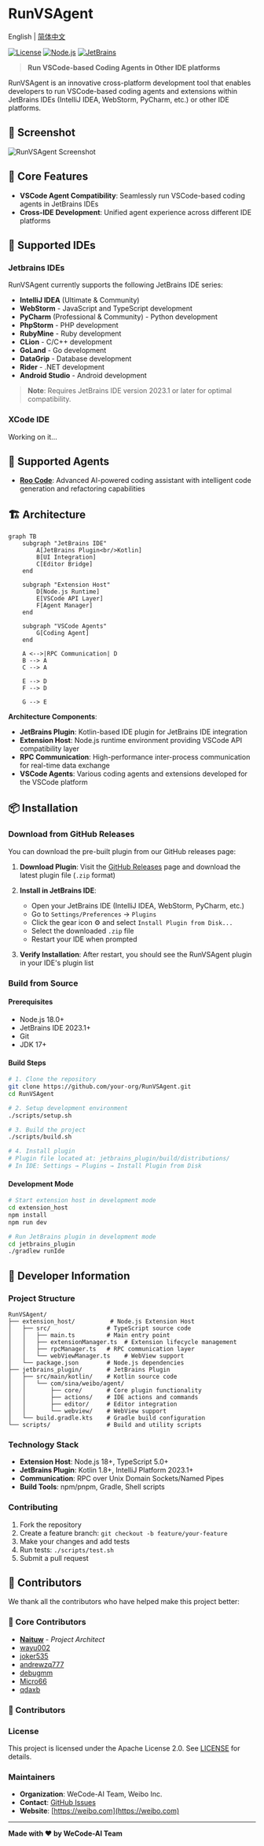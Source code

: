 # RunVSAgent

English | [简体中文](README_zh.md)

[![License](https://img.shields.io/badge/License-Apache%202.0-blue.svg)](https://opensource.org/licenses/Apache-2.0)
[![Node.js](https://img.shields.io/badge/Node.js-18%2B-green.svg)](https://nodejs.org/)
[![JetBrains](https://img.shields.io/badge/JetBrains-IntelliJ%20Platform-orange.svg)](https://www.jetbrains.com/)

> **Run VSCode-based Coding Agents in Other IDE platforms**

RunVSAgent is an innovative cross-platform development tool that enables developers to run VSCode-based coding agents and extensions within JetBrains IDEs (IntelliJ IDEA, WebStorm, PyCharm, etc.) or other IDE platforms. 

## 📸 Screenshot

![RunVSAgent Screenshot](docs/screenshot.jpg)

## 🚀 Core Features

- **VSCode Agent Compatibility**: Seamlessly run VSCode-based coding agents in JetBrains IDEs
- **Cross-IDE Development**: Unified agent experience across different IDE platforms

## 🔧 Supported IDEs

### Jetbrains IDEs
RunVSAgent currently supports the following JetBrains IDE series:

- **IntelliJ IDEA** (Ultimate & Community)
- **WebStorm** - JavaScript and TypeScript development
- **PyCharm** (Professional & Community) - Python development
- **PhpStorm** - PHP development
- **RubyMine** - Ruby development
- **CLion** - C/C++ development
- **GoLand** - Go development
- **DataGrip** - Database development
- **Rider** - .NET development
- **Android Studio** - Android development

> **Note**: Requires JetBrains IDE version 2023.1 or later for optimal compatibility.

### XCode IDE
Working on it...

## 🤖 Supported Agents

- **[Roo Code](https://roocode.com)**: Advanced AI-powered coding assistant with intelligent code generation and refactoring capabilities

## 🏗️ Architecture

```mermaid
graph TB
    subgraph "JetBrains IDE"
        A[JetBrains Plugin<br/>Kotlin]
        B[UI Integration]
        C[Editor Bridge]
    end
    
    subgraph "Extension Host"
        D[Node.js Runtime]
        E[VSCode API Layer]
        F[Agent Manager]
    end
    
    subgraph "VSCode Agents"
        G[Coding Agent]
    end
    
    A <-->|RPC Communication| D
    B --> A
    C --> A
    
    E --> D
    F --> D
    
    G --> E
```

**Architecture Components**:
- **JetBrains Plugin**: Kotlin-based IDE plugin for JetBrains IDE integration
- **Extension Host**: Node.js runtime environment providing VSCode API compatibility layer
- **RPC Communication**: High-performance inter-process communication for real-time data exchange
- **VSCode Agents**: Various coding agents and extensions developed for the VSCode platform

## 📦 Installation

### Download from GitHub Releases

You can download the pre-built plugin from our GitHub releases page:

1. **Download Plugin**: Visit the [GitHub Releases](https://github.com/wecode-ai/RunVSAgent/releases) page and download the latest plugin file (`.zip` format)

2. **Install in JetBrains IDE**:
   - Open your JetBrains IDE (IntelliJ IDEA, WebStorm, PyCharm, etc.)
   - Go to `Settings/Preferences` → `Plugins`
   - Click the gear icon ⚙️ and select `Install Plugin from Disk...`
   - Select the downloaded `.zip` file
   - Restart your IDE when prompted

3. **Verify Installation**: After restart, you should see the RunVSAgent plugin in your IDE's plugin list


### Build from Source

#### Prerequisites
- Node.js 18.0+
- JetBrains IDE 2023.1+
- Git
- JDK 17+

#### Build Steps

```bash
# 1. Clone the repository
git clone https://github.com/your-org/RunVSAgent.git
cd RunVSAgent

# 2. Setup development environment
./scripts/setup.sh

# 3. Build the project
./scripts/build.sh

# 4. Install plugin
# Plugin file located at: jetbrains_plugin/build/distributions/
# In IDE: Settings → Plugins → Install Plugin from Disk
```

#### Development Mode

```bash
# Start extension host in development mode
cd extension_host
npm install
npm run dev

# Run JetBrains plugin in development mode
cd jetbrains_plugin
./gradlew runIde
```

## 👥 Developer Information

### Project Structure

```
RunVSAgent/
├── extension_host/          # Node.js Extension Host
│   ├── src/                # TypeScript source code
│   │   ├── main.ts         # Main entry point
│   │   ├── extensionManager.ts  # Extension lifecycle management
│   │   ├── rpcManager.ts   # RPC communication layer
│   │   └── webViewManager.ts    # WebView support
│   └── package.json        # Node.js dependencies
├── jetbrains_plugin/       # JetBrains Plugin
│   ├── src/main/kotlin/    # Kotlin source code
│   │   └── com/sina/weibo/agent/
│   │       ├── core/       # Core plugin functionality
│   │       ├── actions/    # IDE actions and commands
│   │       ├── editor/     # Editor integration
│   │       └── webview/    # WebView support
│   └── build.gradle.kts    # Gradle build configuration
└── scripts/                # Build and utility scripts
```

### Technology Stack

- **Extension Host**: Node.js 18+, TypeScript 5.0+
- **JetBrains Plugin**: Kotlin 1.8+, IntelliJ Platform 2023.1+
- **Communication**: RPC over Unix Domain Sockets/Named Pipes
- **Build Tools**: npm/pnpm, Gradle, Shell scripts

### Contributing

1. Fork the repository
2. Create a feature branch: `git checkout -b feature/your-feature`
3. Make your changes and add tests
4. Run tests: `./scripts/test.sh`
5. Submit a pull request

## 👥 Contributors

We thank all the contributors who have helped make this project better:

### 🌟 Core Contributors
- **[Naituw](https://github.com/Naituw)** - *Project Architect*
- [wayu002](https://github.com/wayu002)
- [joker535](https://github.com/joker535)
- [andrewzq777](https://github.com/andrewzq777)
- [debugmm](https://github.com/debugmm)
- [Micro66](https://github.com/Micro66)
- [qdaxb](https://github.com/qdaxb)

### 🚀 Contributors


### License

This project is licensed under the Apache License 2.0. See [LICENSE](LICENSE) for details.

### Maintainers

- **Organization**: WeCode-AI Team, Weibo Inc.
- **Contact**: [GitHub Issues](https://github.com/wecode-ai/RunVSAgent/issues)
- **Website**: [https://weibo.com](https://weibo.com)

---

**Made with ❤️ by WeCode-AI Team**
